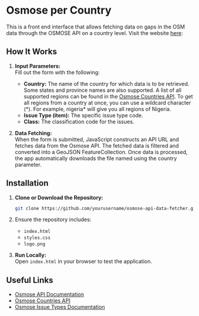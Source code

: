 # Osmose per Country 

This is a front end interface that allows fetching data on gaps in the OSM data through the OSMOSE API on a country level.
Visit the website [here](https://open-energy-transition.github.io/osmose_per_country/): 

## How It Works

1. **Input Parameters:**  
   Fill out the form with the following:
   - **Country:** The name of the country for which data is to be retrieved. Some states and province names are also supported. A list of all supported regions can be found in the [Osmose Countries API](https://osmose.openstreetmap.fr/api/0.3/countries). To get all regions from a country at once, you can use a wildcard character (\*). For example, nigeria\* will give you all regions of Nigeria.
   - **Issue Type (item):** The specific issue type code.
   - **Class:** The classification code for the issues.

2. **Data Fetching:**  
   When the form is submitted, JavaScript constructs an API URL and fetches data from the Osmose API. The fetched data is filtered and converted into a GeoJSON FeatureCollection. Once data is processed, the app automatically downloads the file named using the country parameter.

## Installation

1. **Clone or Download the Repository:**
   ```bash
   git clone https://github.com/yourusername/osmose-api-data-fetcher.git
   ```
2. Ensure the repository includes:
   - `index.html`
   - `styles.css`
   - `logo.png` 

3. **Run Locally:**  
   Open `index.html` in your browser to test the application.

## Useful Links

- [Osmose API Documentation](https://wiki.openstreetmap.org/wiki/Osmose/api/0.3)
- [Osmose Countries API](https://osmose.openstreetmap.fr/api/0.3/countries)
- [Osmose Issue Types Documentation](https://wiki.openstreetmap.org/wiki/Osmose/issues)

